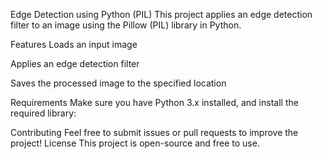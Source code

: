 Edge Detection using Python (PIL)
This project applies an edge detection filter to an image using the Pillow (PIL) library in Python.

Features
Loads an input image

Applies an edge detection filter

Saves the processed image to the specified location

Requirements
Make sure you have Python 3.x installed, and install the required library:

Contributing
Feel free to submit issues or pull requests to improve the project!
License
This project is open-source and free to use.
